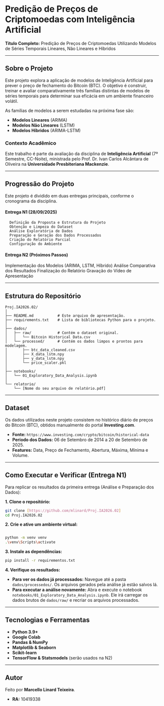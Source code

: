 # Predição de Preços de Criptomoedas com Inteligência Artificial

**Título Completo:** Predição de Preços de Criptomoedas Utilizando Modelos de Séries Temporais Lineares, Não Lineares e Híbridos

---

##  Sobre o Projeto

Este projeto explora a aplicação de modelos de Inteligência Artificial para prever o preço de fechamento do Bitcoin (BTC). O objetivo é construir, treinar e avaliar comparativamente três famílias distintas de modelos de séries temporais para determinar sua eficácia em um ambiente financeiro volátil.

As famílias de modelos a serem estudadas na próxima fase são:
* **Modelos Lineares** (ARIMA)
* **Modelos Não Lineares** (LSTM)
* **Modelos Híbridos** (ARIMA-LSTM)

### Contexto Acadêmico
Este trabalho é parte da avaliação da disciplina de **Inteligência Artificial** (7º Semestre, CC-Noite), ministrada pelo Prof. Dr. Ivan Carlos Alcântara de Oliveira na **Universidade Presbiteriana Mackenzie**.

---
##  Progressão do Projeto

Este projeto é dividido em duas entregas principais, conforme o cronograma da disciplina.

####  **Entrega N1 (28/09/2025)**
      Definição da Proposta e Estrutura do Projeto
      Obtenção e Limpeza do Dataset 
      Análise Exploratória de Dados 
      Preparação e Geração dos Dados Processados 
      Criação do Relatório Parcial 
      Configuração do Ambiente 

####  **Entrega N2 (Próximos Passos)**
Implementação dos Modelos (ARIMA, LSTM, Híbrido)
Análise Comparativa dos Resultados
Finalização do Relatório
Gravação do Vídeo de Apresentação

---

## Estrutura do Repositório

```
Proj.IA2026.02/
│
├── README.md           # Este arquivo de apresentação.
├── requirements.txt    # Lista de bibliotecas Python para o projeto.
│
├── dados/
│   ├── raw/            # Contém o dataset original.
│   │   └── Bitcoin Historical Data.csv
│   └── processed/      # Contém os dados limpos e prontos para modelagem.
│       ├── btc_data_cleaned.csv
│       ├── X_data_lstm.npy
│       ├── y_data_lstm.npy
│       └── price_scaler.pkl
│
├── notebooks/
│   └── 01_Exploratory_Data_Analysis.ipynb
│
└── relatorio/
    └── [Nome do seu arquivo de relatório.pdf]
```

---

## Dataset

Os dados utilizados neste projeto consistem no histórico diário de preços do Bitcoin (BTC), obtidos manualmente do portal **Investing.com**.

* **Fonte:** `https://www.investing.com/crypto/bitcoin/historical-data`
* **Período dos Dados:** 06 de Setembro de 2014 a 20 de Setembro de 2025.
* **Features:** Data, Preço de Fechamento, Abertura, Máxima, Mínima e Volume.

---

## Como Executar e Verificar (Entrega N1)

Para replicar os resultados da primeira entrega (Análise e Preparação dos Dados):

**1. Clone o repositório:**
```bash
git clone [https://github.com/mlinard/Proj.IA2026.02]
cd Proj.IA2026.02
```

**2. Crie e ative um ambiente virtual:**
```bash

python -m venv venv
.\venv\Scripts\activate
```

**3. Instale as dependências:**
```bash
pip install -r requirementos.txt
```

**4. Verifique os resultados:**
* **Para ver os dados já processados:** Navegue até a pasta `dados/processedos/`. Os arquivos gerados pela análise já estão salvos lá.
* **Para executar a análise novamente:** Abra e execute o notebook `notebooks/01_Exploratory_Data_Analysis.ipynb`. Ele irá carregar os dados brutos de `dados/raw/` e recriar os arquivos processados.

---

##  Tecnologias e Ferramentas

* **Python 3.9+**
* **Google Colab**
* **Pandas & NumPy**
* **Matplotlib & Seaborn**
* **Scikit-learn**
* **TensorFlow & Statsmodels** (serão usados na N2)


---

## Autor

Feito por **Marcello Linard Teixeira**.

* **RA:** 10419338
